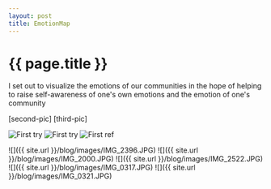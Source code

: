 ```yaml
---
layout: post
title: EmotionMap
---
```


{{ page.title }}
================

<p class="meta">

I set out to visualize the emotions of our communities in the hope of helping to raise self-awareness of one's own emotions and the emotion of one's community
</p>

[first-pic]: https://github.com/katemccallkiley/blog/images/IMG_2294.jpg
[second-pic]
[third-pic]

![First try](http://github.com/katemccallkiley/blog/tree/gh-pages/images/IMG_2294.jpg)
![First try](http://github.com/katemccallkiley/blog/images/IMG_2294.jpg)
![First ref][first-pic]

![]({{ site.url }}/blog/images/IMG_2396.JPG)
![]({{ site.url }}/blog/images/IMG_2000.JPG)
![]({{ site.url }}/blog/images/IMG_2522.JPG)
![]({{ site.url }}/blog/images/IMG_0317.JPG)
![]({{ site.url }}/blog/images/IMG_0321.JPG)

